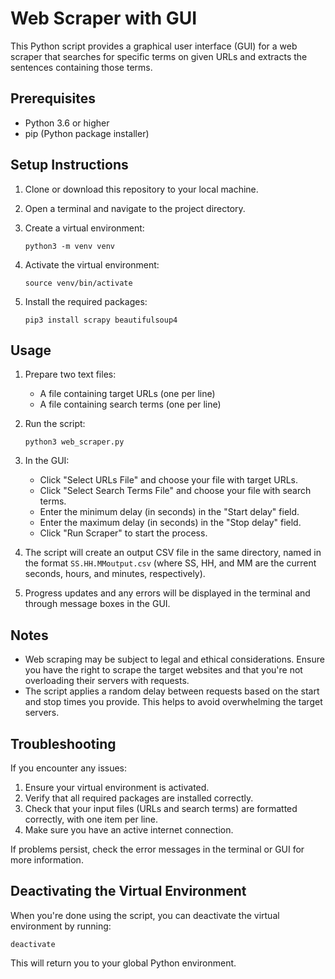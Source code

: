 # Web Scraper with GUI

This Python script provides a graphical user interface (GUI) for a web scraper that searches for specific terms on given URLs and extracts the sentences containing those terms.

## Prerequisites

- Python 3.6 or higher
- pip (Python package installer)

## Setup Instructions

1. Clone or download this repository to your local machine.

2. Open a terminal and navigate to the project directory.

3. Create a virtual environment:
   ```
   python3 -m venv venv
   ```

4. Activate the virtual environment:
   ```
   source venv/bin/activate
   ```

5. Install the required packages:
   ```
   pip3 install scrapy beautifulsoup4
   ```

## Usage

1. Prepare two text files:
   - A file containing target URLs (one per line)
   - A file containing search terms (one per line)

2. Run the script:
   ```
   python3 web_scraper.py
   ```

3. In the GUI:
   - Click "Select URLs File" and choose your file with target URLs.
   - Click "Select Search Terms File" and choose your file with search terms.
   - Enter the minimum delay (in seconds) in the "Start delay" field.
   - Enter the maximum delay (in seconds) in the "Stop delay" field.
   - Click "Run Scraper" to start the process.

4. The script will create an output CSV file in the same directory, named in the format `SS.HH.MMoutput.csv` (where SS, HH, and MM are the current seconds, hours, and minutes, respectively).

5. Progress updates and any errors will be displayed in the terminal and through message boxes in the GUI.

## Notes

- Web scraping may be subject to legal and ethical considerations. Ensure you have the right to scrape the target websites and that you're not overloading their servers with requests.
- The script applies a random delay between requests based on the start and stop times you provide. This helps to avoid overwhelming the target servers.

## Troubleshooting

If you encounter any issues:

1. Ensure your virtual environment is activated.
2. Verify that all required packages are installed correctly.
3. Check that your input files (URLs and search terms) are formatted correctly, with one item per line.
4. Make sure you have an active internet connection.

If problems persist, check the error messages in the terminal or GUI for more information.

## Deactivating the Virtual Environment

When you're done using the script, you can deactivate the virtual environment by running:
```
deactivate
```

This will return you to your global Python environment.